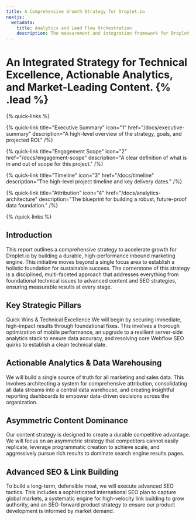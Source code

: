 ```yaml
---
title: A Comprehensive Growth Strategy for Droplet.io
nextjs:
  metadata:
    title: Analytics and Lead Flow Orchestration
    description: The measurement and integration framework for Droplet.io's demand generation strategy.
---
```


# An Integrated Strategy for Technical Excellence, Actionable Analytics, and Market-Leading Content. {% .lead %}

{% quick-links %}

{% quick-link title="Executive Summary" icon="1" href="/docs/executive-summary" description="A high-level overview of the strategy, goals, and projected ROI." /%}

{% quick-link title="Engagement Scope"  icon="2"  href="/docs/engagement-scope" description="A clear definition of what is in and out of scope for this project." /%}

{% quick-link title="Timeline"  icon="3"  href="/docs/timeline" description="The high-level project timeline and key delivery dates." /%}

{% quick-link title="Attribution"  icon="4"  href="/docs/analytics-architecture" description="The blueprint for building a robust, future-proof data foundation." /%}

{% /quick-links %}

## Introduction
This report outlines a comprehensive strategy to accelerate growth for Droplet.io by building a durable, high-performance inbound marketing engine. This initiative moves beyond a single focus area to establish a holistic foundation for sustainable success. The cornerstone of this strategy is a disciplined, multi-faceted approach that addresses everything from foundational technical issues to advanced content and SEO strategies, ensuring measurable results at every stage.

## Key Strategic Pillars
Quick Wins & Technical Excellence
We will begin by securing immediate, high-impact results through foundational fixes. This involves a thorough optimization of mobile performance, an upgrade to a resilient server-side analytics stack to ensure data accuracy, and resolving core Webflow SEO quirks to establish a clean technical slate.

## Actionable Analytics & Data Warehousing
We will build a single source of truth for all marketing and sales data. This involves architecting a system for comprehensive attribution, consolidating all data streams into a central data warehouse, and creating insightful reporting dashboards to empower data-driven decisions across the organization.

## Asymmetric Content Dominance
Our content strategy is designed to create a durable competitive advantage. We will focus on an asymmetric strategy that competitors cannot easily replicate, leverage programmatic creation to achieve scale, and aggressively pursue rich results to dominate search engine results pages.

## Advanced SEO & Link Building
To build a long-term, defensible moat, we will execute advanced SEO tactics. This includes a sophisticated international SEO plan to capture global markets, a systematic engine for high-velocity link building to grow authority, and an SEO-forward product strategy to ensure our product development is informed by market demand.
